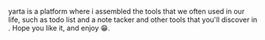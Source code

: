 yarta is a platform where i assembled the tools that we often used in our life, such as todo list and a note tacker and other tools that you'll discover in .
Hope you like it, and enjoy 😁.
